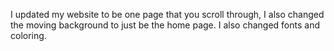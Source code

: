 I updated my website to be one page that you scroll through, I also changed the moving background to just be the home page. I also changed fonts and coloring. 